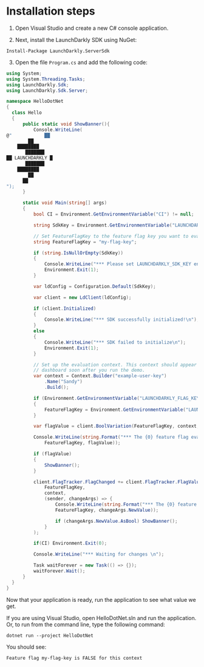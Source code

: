 # Installation steps
1. Open Visual Studio and create a new C# console application.

2. Next, install the LaunchDarkly SDK using NuGet:
```
Install-Package LaunchDarkly.ServerSdk
```

3. Open the file `Program.cs` and add the following code:
```cs
using System;
using System.Threading.Tasks;
using LaunchDarkly.Sdk;
using LaunchDarkly.Sdk.Server;

namespace HelloDotNet
{
  class Hello
  {
      public static void ShowBanner(){
          Console.WriteLine(
@"            ██
        ██
    ████████
       ███████
██ LAUNCHDARKLY █
       ███████
    ████████
        ██
      ██
");
      }

      static void Main(string[] args)
      {
          bool CI = Environment.GetEnvironmentVariable("CI") != null;

          string SdkKey = Environment.GetEnvironmentVariable("LAUNCHDARKLY_SDK_KEY");

          // Set FeatureFlagKey to the feature flag key you want to evaluate.
          string FeatureFlagKey = "my-flag-key";

          if (string.IsNullOrEmpty(SdkKey))
          {
              Console.WriteLine("*** Please set LAUNCHDARKLY_SDK_KEY environment variable to your LaunchDarkly SDK key first\n");
              Environment.Exit(1);
          }

          var ldConfig = Configuration.Default(SdkKey);

          var client = new LdClient(ldConfig);

          if (client.Initialized)
          {
              Console.WriteLine("*** SDK successfully initialized!\n");
          }
          else
          {
              Console.WriteLine("*** SDK failed to initialize\n");
              Environment.Exit(1);
          }

          // Set up the evaluation context. This context should appear on your LaunchDarkly contexts
          // dashboard soon after you run the demo.
          var context = Context.Builder("example-user-key")
              .Name("Sandy")
              .Build();

          if (Environment.GetEnvironmentVariable("LAUNCHDARKLY_FLAG_KEY") != null)
          {
              FeatureFlagKey = Environment.GetEnvironmentVariable("LAUNCHDARKLY_FLAG_KEY");
          }

          var flagValue = client.BoolVariation(FeatureFlagKey, context, false);

          Console.WriteLine(string.Format("*** The {0} feature flag evaluates to {1}.\n",
              FeatureFlagKey, flagValue));

          if (flagValue)
          {
              ShowBanner();
          }

          client.FlagTracker.FlagChanged += client.FlagTracker.FlagValueChangeHandler(
              FeatureFlagKey,
              context,
              (sender, changeArgs) => {
                  Console.WriteLine(string.Format("*** The {0} feature flag evaluates to {1}.\n",
                  FeatureFlagKey, changeArgs.NewValue));

                  if (changeArgs.NewValue.AsBool) ShowBanner();
              }
          );

          if(CI) Environment.Exit(0);

          Console.WriteLine("*** Waiting for changes \n");

          Task waitForever = new Task(() => {});
          waitForever.Wait();
      }
  }
}
```

Now that your application is ready, run the application to see what value we get.

If you are using Visual Studio, open HelloDotNet.sln and run the application. Or, to run from the command line, type the following command:
```shell
dotnet run --project HelloDotNet
```
You should see:

`Feature flag my-flag-key is FALSE for this context`
